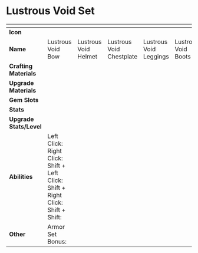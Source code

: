 # Lustrous Void Set



<table data-header-hidden><thead><tr><th width="150"></th><th width="273"></th><th width="279"></th><th width="285"></th><th width="309"></th><th width="293"></th></tr></thead><tbody><tr><td><strong>Icon</strong></td><td></td><td></td><td></td><td></td><td></td></tr><tr><td><strong>Name</strong></td><td>Lustrous Void Bow</td><td>Lustrous Void Helmet</td><td>Lustrous Void Chestplate</td><td>Lustrous Void Leggings</td><td>Lustrous Void Boots</td></tr><tr><td><strong>Crafting Materials</strong></td><td></td><td></td><td></td><td></td><td></td></tr><tr><td><strong>Upgrade Materials</strong></td><td></td><td></td><td></td><td></td><td></td></tr><tr><td><strong>Gem Slots</strong></td><td></td><td></td><td></td><td></td><td></td></tr><tr><td><strong>Stats</strong></td><td></td><td></td><td></td><td></td><td></td></tr><tr><td><strong>Upgrade Stats/Level</strong></td><td></td><td></td><td></td><td></td><td></td></tr><tr><td><strong>Abilities</strong></td><td>Left Click: <br>Right Click: <br>Shift + Left Click: <br>Shift + Right Click: <br>Shift + Shift: </td><td></td><td></td><td></td><td></td></tr><tr><td><strong>Other</strong></td><td>Armor Set Bonus:</td><td></td><td></td><td></td><td></td></tr></tbody></table>

